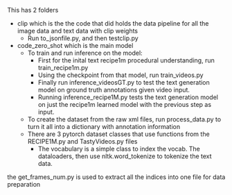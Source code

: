 This has 2 folders

- clip which is the the code that did holds the data pipeline for all the image data and text data with clip weights
    - Run to_jsonfile.py, and then testclip.py
- code_zero_shot which is the main model 
    - To train and run inference on the model:
        - First for the inital text recipe1m procedural understanding, run train_recipe1m.py
        - Using the checkpoint from that model, run train_videos.py 
        - Finally run inference_videosGT.py to test the text generation model on ground truth annotations given video input. 
        - Running inference_recipe1M.py tests the text generation model on just the recipe1m learned model with the previous step as input. 
    - To create the dataset from the raw xml files, run process_data.py to turn it all into a dictionary with annotation information
    - There are 3 pytorch dataset classes that use functions from the RECIPE1M.py and TastyVideos.py files
        - The vocabulary is a simple class to index the vocab. The dataloaders, then use nltk.word_tokenize to tokenize the text data.  

the get_frames_num.py is used to extract all the indices into one file for data preparation